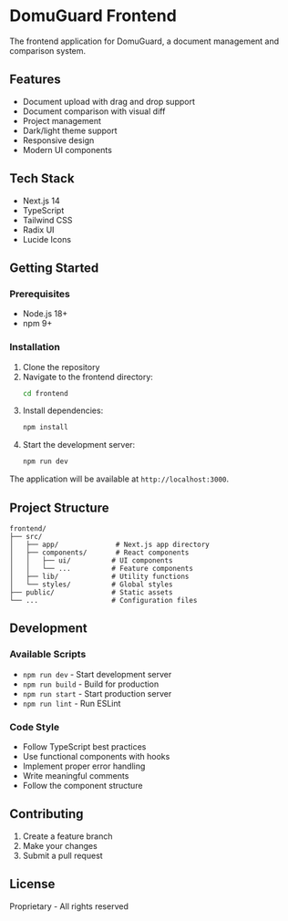 # DomuGuard Frontend

The frontend application for DomuGuard, a document management and comparison system.

## Features

- Document upload with drag and drop support
- Document comparison with visual diff
- Project management
- Dark/light theme support
- Responsive design
- Modern UI components

## Tech Stack

- Next.js 14
- TypeScript
- Tailwind CSS
- Radix UI
- Lucide Icons

## Getting Started

### Prerequisites

- Node.js 18+
- npm 9+

### Installation

1. Clone the repository
2. Navigate to the frontend directory:
   ```bash
   cd frontend
   ```
3. Install dependencies:
   ```bash
   npm install
   ```
4. Start the development server:
   ```bash
   npm run dev
   ```

The application will be available at `http://localhost:3000`.

## Project Structure

```
frontend/
├── src/
│   ├── app/              # Next.js app directory
│   ├── components/       # React components
│   │   ├── ui/          # UI components
│   │   └── ...          # Feature components
│   ├── lib/             # Utility functions
│   └── styles/          # Global styles
├── public/              # Static assets
└── ...                  # Configuration files
```

## Development

### Available Scripts

- `npm run dev` - Start development server
- `npm run build` - Build for production
- `npm run start` - Start production server
- `npm run lint` - Run ESLint

### Code Style

- Follow TypeScript best practices
- Use functional components with hooks
- Implement proper error handling
- Write meaningful comments
- Follow the component structure

## Contributing

1. Create a feature branch
2. Make your changes
3. Submit a pull request

## License

Proprietary - All rights reserved
